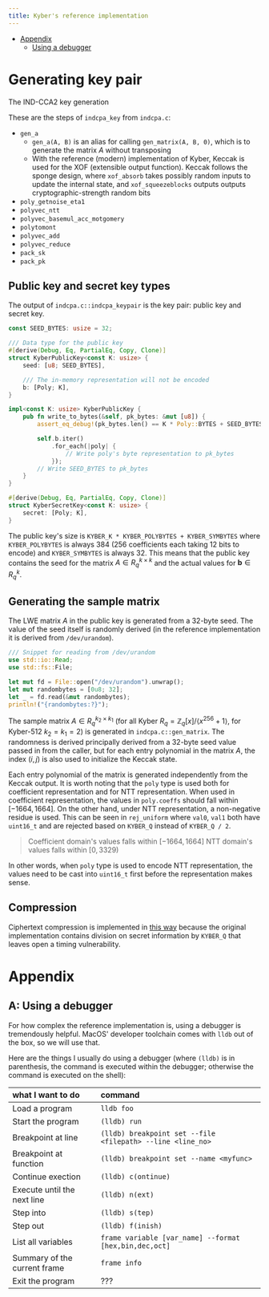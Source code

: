 ```yaml
---
title: Kyber's reference implementation
---
```


- [Appendix](#appendix)
    - [Using a debugger](#a-using-a-debugger)

# Generating key pair
The IND-CCA2 key generation 

These are the steps of `indcpa_key` from `indcpa.c`:
- `gen_a`
    - `gen_a(A, B)` is an alias for calling `gen_matrix(A, B, 0)`, which is to generate the matrix $A$ without transposing
    - With the reference (modern) implementation of Kyber, Keccak is used for the XOF (extensible output function). Keccak follows the sponge design, where `xof_absorb` takes possibly random inputs to update the internal state, and `xof_squeezeblocks` outputs outputs cryptographic-strength random bits
- `poly_getnoise_eta1`
- `polyvec_ntt`
- `polyvec_basemul_acc_motgomery`
- `polytomont`
- `polyvec_add`
- `polyvec_reduce`
- `pack_sk`
- `pack_pk`

## Public key and secret key types
The output of `indcpa.c::indcpa_keypair` is the key pair: public key and secret key.

```rust
const SEED_BYTES: usize = 32;

/// Data type for the public key
#[derive(Debug, Eq, PartialEq, Copy, Clone)]
struct KyberPublicKey<const K: usize> {
    seed: [u8; SEED_BYTES],

    /// The in-memory representation will not be encoded
    b: [Poly; K],
}

impl<const K: usize> KyberPublicKey {
    pub fn write_to_bytes(&self, pk_bytes: &mut [u8]) {
        assert_eq_debug!(pk_bytes.len() == K * Poly::BYTES + SEED_BYTES);

        self.b.iter()
            .for_each(|poly| {
                // Write poly's byte representation to pk_bytes
            });
        // Write SEED_BYTES to pk_bytes
    }
}

#[derive(Debug, Eq, PartialEq, Copy, Clone)]
struct KyberSecretKey<const K: usize> {
    secret: [Poly; K],
}
```

The public key's size is `KYBER_K * KYBER_POLYBYTES + KYBER_SYMBYTES` where `KYBER_POLYBYTES` is always 384 (256 coefficients each taking 12 bits to encode) and `KYBER_SYMBYTES` is always 32. This means that the public key contains the seed for the matrix $A \in R_q^{k \times k}$ and the actual values for $\mathbf{b} \in R_q^k$.

## Generating the sample matrix
The LWE matrix $A$ in the public key is generated from a 32-byte seed. The value of the seed itself is randomly derived (in the reference implementation it is derived from `/dev/urandom`).

```rust
/// Snippet for reading from /dev/urandom
use std::io::Read;
use std::fs::File;

let mut fd = File::open("/dev/urandom").unwrap();
let mut randombytes = [0u8; 32];
let _ = fd.read(&mut randombytes);
println!("{randombytes:?}");
```

The sample matrix $A \in R_q^{k_2 \times k_1}$ (for all Kyber $R_q = \mathbb{Z}_q[x] / \langle x^{256} + 1 \rangle$, for Kyber-512 $k_2 = k_1 = 2$) is generated in `indcpa.c::gen_matrix`. The randomness is derived principally derived from a 32-byte seed value passed in from the caller, but for each entry polynomial in the matrix $A$, the index $(i, j)$ is also used to initialize the Keccak state.

Each entry polynomial of the matrix is generated independently from the Keccak output. It is worth noting that the `poly` type is used both for coefficient representation and for NTT representation. When used in coefficient representation, the values in `poly.coeffs` should fall within $[-1664, 1664]$. On the other hand, under NTT representation, a non-negative residue is used. This can be seen in `rej_uniform` where `val0`, `val1` both have `uint16_t` and are rejected based on `KYBER_Q` instead of `KYBER_Q / 2`.

> Coefficient domain's values falls within $[-1664, 1664]$
> NTT domain's values falls within $[0, 3329)$

In other words, when `poly` type is used to encode NTT representation, the values need to be cast into `uint16_t` first before the representation makes sense.

## Compression
Ciphertext compression is implemented in [this way](https://github.com/pq-crystals/kyber/commit/272125f) because the original implementation contains division on secret information by `KYBER_Q` that leaves open a timing vulnerability.

# Appendix
## A: Using a debugger
For how complex the reference implementation is, using a debugger is tremendously helpful. MacOS' developer toolchain comes with `lldb` out of the box, so we will use that.

Here are the things I usually do using a debugger (where `(lldb)` is in parenthesis, the command is executed within the debugger; otherwise the command is executed on the shell):

|what I want to do|command|
|:--|:--|
|Load a program|`lldb foo`|
|Start the program|`(lldb) run`|
|Breakpoint at line|`(lldb) breakpoint set --file <filepath> --line <line_no>`|
|Breakpoint at function|`(lldb) breakpoint set --name <myfunc>`|
|Continue exection|`(lldb) c(ontinue)`|
|Execute until the next line|`(lldb) n(ext)`|
|Step into|`(lldb) s(tep)`|
|Step out|`(lldb) f(inish)`|
|List all variables|`frame variable [var_name] --format [hex,bin,dec,oct]`|
|Summary of the current frame|`frame info`|
|Exit the program|???|